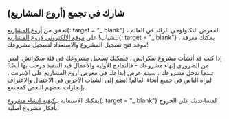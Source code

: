 ## شارك في تجمع (أروع المشاريع)

تحقق من [أروع المشاريع](https://coolestprojects.org/){: target = "_ blank"} ، المعرض التكنولوجي الرائد في العالم للشباب! على [موقع الالكتروني لاروع المشاريع](https://coolestprojects.org/){: target = "_ blank"} ، يمكنك معرفة موعد فتح تسجيل المشروع والاستعداد لتسجيل مشروعك!

إذا كنت قد أنشأت مشروع سكراتش ، فيمكنك تسجيل مشروعك في فئة سكراتش. ليس من الضروري إنهاء مشروعك - فالنماذج الأولية والأعمال قيد التنفيذ مرحب بها أيضًا! عندما تدخل مشروعك ، سيتم عرض إبداعك في معرض أروع المشاريع على الإنترنت ، ليراه الناس في جميع أنحاء العالم! انضم إلى الشباب الآخرين في الاحتفال والاعتراف بإنجازات بعضهم البعض كمجتمع.


يمكنك الاستعانة بـ[كيفية إنشاء مشروع](https://coolestprojects.org/2020/03/31/how-to-make-a-project-workbook-and-additional-resources/){: target = "_ blank"} لمساعدتك على الخروج بأفكار مشروع أصلية.
